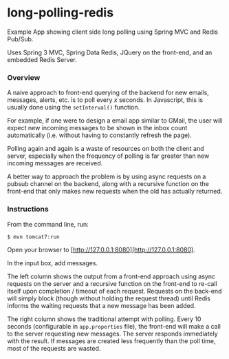 # long-polling-redis
Example App showing client side long polling using Spring MVC and Redis Pub/Sub.

Uses Spring 3 MVC, Spring Data Redis, JQuery on the front-end, and an embedded Redis Server.

### Overview

A naive approach to front-end querying of the backend for new emails, messages, alerts, etc. is to poll every *x* seconds.
In Javascript, this is usually done using the `setInterval()` function.

For example, if one were to design a email app similar to GMail, the user will expect new incoming
messages to be shown in the inbox count automatically (i.e. without having to constantly refresh the page).

Polling again and again is a waste of resources on both the client and server, especially when the frequency
of polling is far greater than new incoming messages are received. 

A better way to approach the problem is by using async requests on a pubsub channel on the backend, along
with a recursive function on the front-end that only makes new requests when the old has actually returned.


### Instructions

From the command line, run:

````
$ mvn tomcat7:run
````

Open your browser to [http://127.0.0.1:8080](http://127.0.0.1:8080).

In the input box, add messages.

The left column shows the output from a front-end approach using async requests on the server and a recursive
function on the front-end to re-call itself upon completion / timeout of each request. Requests on the back-end
will simply block (though without holding the request thread) until Redis informs the waiting requests that a new message
has been added.

The right column shows the traditional attempt with polling. Every 10 seconds (configurable in `app.properties` file),
the front-end will make a call to the server requesting new messages. The server responds immediately with the result.
If messages are created less frequently than the poll time, most of the requests are wasted.
